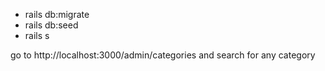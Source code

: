 
* rails db:migrate
* rails db:seed
* rails s

go to http://localhost:3000/admin/categories and search for any category
